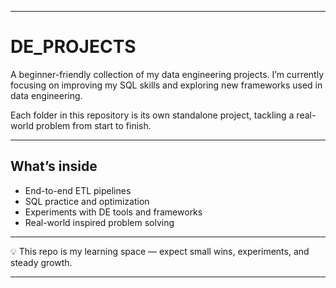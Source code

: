 
---

# DE\_PROJECTS

A beginner-friendly collection of my data engineering projects.
I’m currently focusing on improving my SQL skills and exploring new frameworks used in data engineering.

Each folder in this repository is its own standalone project, tackling a real-world problem from start to finish.

---

## What’s inside

* End-to-end ETL pipelines
* SQL practice and optimization
* Experiments with DE tools and frameworks
* Real-world inspired problem solving

---

💡 This repo is my learning space — expect small wins, experiments, and steady growth.

---
